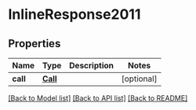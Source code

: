 # InlineResponse2011

## Properties
Name | Type | Description | Notes
------------ | ------------- | ------------- | -------------
**call** | [**Call**](Call.md) |  | [optional] 

[[Back to Model list]](../README.md#documentation-for-models) [[Back to API list]](../README.md#documentation-for-api-endpoints) [[Back to README]](../README.md)


